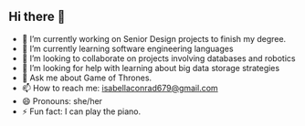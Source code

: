 ## Hi there 👋
- 🔭 I’m currently working on Senior Design projects to finish my degree.
- 🌱 I’m currently learning software engineering languages 
- 👯 I’m looking to collaborate on projects involving databases and robotics
- 🤔 I’m looking for help with learning about big data storage strategies
- 💬 Ask me about Game of Thrones.
- 📫 How to reach me: isabellaconrad679@gmail.com
- 😄 Pronouns: she/her
- ⚡ Fun fact: I can play the piano.

